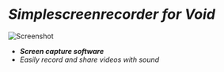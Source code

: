 # *Simplescreenrecorder for Void*

![Screenshot](https://github.com/user-attachments/assets/862e0031-5b3a-4a7a-9d5a-a58d3dd07176)

- ***Screen capture software***
- *Easily record and share videos with sound*
